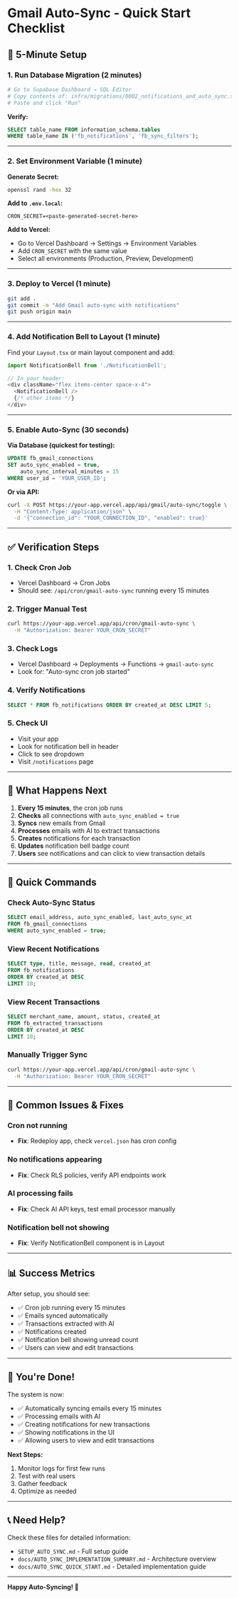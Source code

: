 # Gmail Auto-Sync - Quick Start Checklist

## 🚀 5-Minute Setup

### 1. Run Database Migration (2 minutes)

```bash
# Go to Supabase Dashboard → SQL Editor
# Copy contents of: infra/migrations/0002_notifications_and_auto_sync.sql
# Paste and click "Run"
```

**Verify:**
```sql
SELECT table_name FROM information_schema.tables 
WHERE table_name IN ('fb_notifications', 'fb_sync_filters');
```

---

### 2. Set Environment Variable (1 minute)

**Generate Secret:**
```bash
openssl rand -hex 32
```

**Add to `.env.local`:**
```
CRON_SECRET=<paste-generated-secret-here>
```

**Add to Vercel:**
- Go to Vercel Dashboard → Settings → Environment Variables
- Add `CRON_SECRET` with the same value
- Select all environments (Production, Preview, Development)

---

### 3. Deploy to Vercel (1 minute)

```bash
git add .
git commit -m "Add Gmail auto-sync with notifications"
git push origin main
```

---

### 4. Add Notification Bell to Layout (1 minute)

Find your `Layout.tsx` or main layout component and add:

```typescript
import NotificationBell from './NotificationBell';

// In your header:
<div className="flex items-center space-x-4">
  <NotificationBell />
  {/* other items */}
</div>
```

---

### 5. Enable Auto-Sync (30 seconds)

**Via Database (quickest for testing):**
```sql
UPDATE fb_gmail_connections
SET auto_sync_enabled = true,
    auto_sync_interval_minutes = 15
WHERE user_id = 'YOUR_USER_ID';
```

**Or via API:**
```bash
curl -X POST https://your-app.vercel.app/api/gmail/auto-sync/toggle \
  -H "Content-Type: application/json" \
  -d '{"connection_id": "YOUR_CONNECTION_ID", "enabled": true}'
```

---

## ✅ Verification Steps

### 1. Check Cron Job
- Vercel Dashboard → Cron Jobs
- Should see: `/api/cron/gmail-auto-sync` running every 15 minutes

### 2. Trigger Manual Test
```bash
curl https://your-app.vercel.app/api/cron/gmail-auto-sync \
  -H "Authorization: Bearer YOUR_CRON_SECRET"
```

### 3. Check Logs
- Vercel Dashboard → Deployments → Functions → `gmail-auto-sync`
- Look for: "Auto-sync cron job started"

### 4. Verify Notifications
```sql
SELECT * FROM fb_notifications ORDER BY created_at DESC LIMIT 5;
```

### 5. Check UI
- Visit your app
- Look for notification bell in header
- Click to see dropdown
- Visit `/notifications` page

---

## 🎯 What Happens Next

1. **Every 15 minutes**, the cron job runs
2. **Checks** all connections with `auto_sync_enabled = true`
3. **Syncs** new emails from Gmail
4. **Processes** emails with AI to extract transactions
5. **Creates** notifications for each transaction
6. **Updates** notification bell badge count
7. **Users** see notifications and can click to view transaction details

---

## 🔧 Quick Commands

### Check Auto-Sync Status
```sql
SELECT email_address, auto_sync_enabled, last_auto_sync_at
FROM fb_gmail_connections
WHERE auto_sync_enabled = true;
```

### View Recent Notifications
```sql
SELECT type, title, message, read, created_at
FROM fb_notifications
ORDER BY created_at DESC
LIMIT 10;
```

### View Recent Transactions
```sql
SELECT merchant_name, amount, status, created_at
FROM fb_extracted_transactions
ORDER BY created_at DESC
LIMIT 10;
```

### Manually Trigger Sync
```bash
curl https://your-app.vercel.app/api/cron/gmail-auto-sync \
  -H "Authorization: Bearer YOUR_CRON_SECRET"
```

---

## 🐛 Common Issues & Fixes

### Cron not running
- **Fix**: Redeploy app, check `vercel.json` has cron config

### No notifications appearing
- **Fix**: Check RLS policies, verify API endpoints work

### AI processing fails
- **Fix**: Check AI API keys, test email processor manually

### Notification bell not showing
- **Fix**: Verify NotificationBell component is in Layout

---

## 📊 Success Metrics

After setup, you should see:
- ✅ Cron job running every 15 minutes
- ✅ Emails synced automatically
- ✅ Transactions extracted with AI
- ✅ Notifications created
- ✅ Notification bell showing unread count
- ✅ Users can view and edit transactions

---

## 🎉 You're Done!

The system is now:
- ✅ Automatically syncing emails every 15 minutes
- ✅ Processing emails with AI
- ✅ Creating notifications for new transactions
- ✅ Showing notifications in the UI
- ✅ Allowing users to view and edit transactions

**Next Steps:**
1. Monitor logs for first few runs
2. Test with real users
3. Gather feedback
4. Optimize as needed

---

## 📞 Need Help?

Check these files for detailed information:
- `SETUP_AUTO_SYNC.md` - Full setup guide
- `docs/AUTO_SYNC_IMPLEMENTATION_SUMMARY.md` - Architecture overview
- `docs/AUTO_SYNC_QUICK_START.md` - Detailed implementation guide

---

**Happy Auto-Syncing! 🚀**

